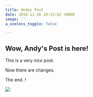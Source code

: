 ```yaml
---
title: Andys Post
date: 2018-11-26 19:13:52 +0000
image: ''
a_useless_toggle: false

---
```

## Wow, Andy's Post is here!

This is a very _nice_ post.

Now there are changes.

The end. !

![](https://res.cloudinary.com/areddin/image/upload/v1544808477/IMG_20170702_112709460.jpg)